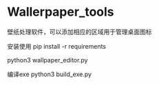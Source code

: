 # Wallerpaper_tools
壁纸处理软件，可以添加相应的区域用于管理桌面图标

安装使用
pip install -r requirements

python3 wallpaper_editor.py

编译exe
python3 build_exe.py

